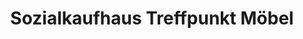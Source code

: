 ---
title: "Sozialkaufhaus Treffpunkt Möbel"
url: /lengerich/sozialkaufhaus-treffpunkt-moebel/
shop: Möbel
---
